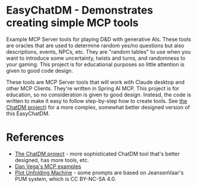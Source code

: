 # EasyChatDM - Demonstrates creating simple MCP tools

Example MCP Server tools for playing D&amp;D with generative AIs. These tools are oracles that are used to determine 
random yes/no questions but also descriptions, events, NPCs, etc. They are "random tables" to use when you want to 
introduce some uncertainty, twists and turns, and randomness to your gaming. This project is for educational
purposes so little attention is given to good code design.

These tools are MCP Server tools that will work with Claude desktop and other MCP Clients. They're written in
Spring AI MCP. This project is for education, so no consideration is given to good design. Instesd, the code is
written to make it easy to follow step-by-step how to create tools. See [the ChatDM project](https://github.com/cote/chatdm/tree/main)) for a more
complex, somewhat better designed version of this EasyChatDM.

# References

- [The ChatDM project](https://github.com/cote/chatdm/tree/main) - more sophisticated ChatDM tool that's better designed, has more tools, etc.
- [Dan Vega's MCP examples](https://github.com/danvega/dv-courses-mcp)
- [Plot Unfolding Machine](https://jeansenvaars.itch.io/plot-unfolding-machine) - some prompts are based on 
  JeansenVaar's PUM system, which is CC BY-NC-SA 4.0.